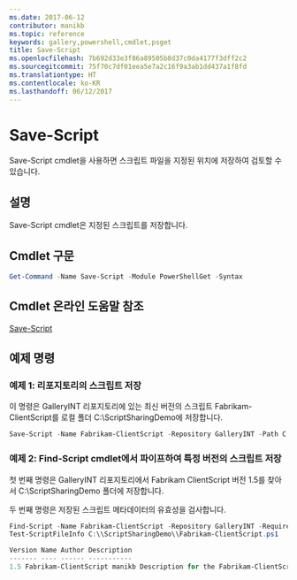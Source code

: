 ```yaml
---
ms.date: 2017-06-12
contributor: manikb
ms.topic: reference
keywords: gallery,powershell,cmdlet,psget
title: Save-Script
ms.openlocfilehash: 7b692d33e3f86a89505b8d37c0da4177f3dff2c2
ms.sourcegitcommit: 75f70c7df01eea5e7a2c16f9a3ab1dd437a1f8fd
ms.translationtype: HT
ms.contentlocale: ko-KR
ms.lasthandoff: 06/12/2017
---
```

<a id="save-script" class="xliff"></a>
# Save-Script

Save-Script cmdlet을 사용하면 스크립트 파일을 지정된 위치에 저장하여 검토할 수 있습니다.

<a id="description" class="xliff"></a>
## 설명

Save-Script cmdlet은 지정된 스크립트를 저장합니다.

<a id="cmdlet-syntax" class="xliff"></a>
## Cmdlet 구문

```powershell
Get-Command -Name Save-Script -Module PowerShellGet -Syntax
```
<a id="cmdlet-online-help-reference" class="xliff"></a>
## Cmdlet 온라인 도움말 참조

[Save-Script](http://go.microsoft.com/fwlink/?LinkId=619786)

<a id="example-commands" class="xliff"></a>
## 예제 명령

<a id="example-1-save-a-script-from-a-repository" class="xliff"></a>
### 예제 1: 리포지토리의 스크립트 저장
이 명령은 GalleryINT 리포지토리에 있는 최신 버전의 스크립트 Fabrikam-ClientScript를 로컬 폴더 C:\ScriptSharingDemo에 저장합니다.

```powershell
Save-Script -Name Fabrikam-ClientScript -Repository GalleryINT -Path C:\ScriptSharingDemo
```

<a id="example-2-save-a-version-of-a-script-by-piping-from-the-find-script-cmdlet" class="xliff"></a>
### 예제 2: Find-Script cmdlet에서 파이프하여 특정 버전의 스크립트 저장

첫 번째 명령은 GalleryINT 리포지토리에서 Fabrikam ClientScript 버전 1.5를 찾아서 C:\ScriptSharingDemo 폴더에 저장합니다.

두 번째 명령은 저장된 스크립트 메타데이터의 유효성을 검사합니다.

```powershell
Find-Script -Name Fabrikam-ClientScript -Repository GalleryINT -RequiredVersion 1.5 | Save-Script -Path C:\\ScriptSharingDemo
Test-ScriptFileInfo C:\\ScriptSharingDemo\\Fabrikam-ClientScript.ps1

Version Name Author Description
------- ---- ------ -----------
1.5 Fabrikam-ClientScript manikb Description for the Fabrikam-ClientScript script
```

